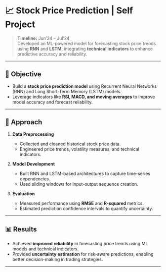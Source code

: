 # 📈 Stock Price Prediction | Self Project

> **Timeline:** Jun’24 – Jul’24  
> Developed an ML-powered model for forecasting stock price trends using **RNN** and **LSTM**, integrating **technical indicators** to enhance predictive accuracy and reliability.

---

## 🎯 Objective
- Build a **stock price prediction model** using Recurrent Neural Networks (RNN) and Long Short-Term Memory (LSTM) models.
- Leverage indicators like **RSI, MACD, and moving averages** to improve model accuracy and forecast reliability.

---

## 🧩 Approach
1. **Data Preprocessing**  
   - Collected and cleaned historical stock price data.
   - Engineered price trends, volatility measures, and technical indicators.

2. **Model Development**  
   - Built RNN and LSTM-based architectures to capture time-series dependencies.
   - Used sliding windows for input-output sequence creation.

3. **Evaluation**  
   - Measured performance using **RMSE** and **R-squared** metrics.
   - Estimated prediction confidence intervals to quantify uncertainty.

---

## 📊 Results
- Achieved **improved reliability** in forecasting price trends using ML models and technical indicators.
- Provided **uncertainty estimation** for risk-aware predictions, enabling better decision-making in trading strategies.

---
